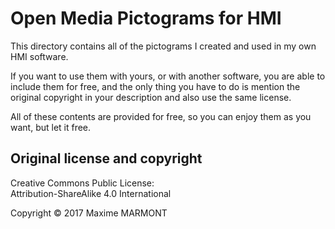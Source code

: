 # Open Media Pictograms for HMI

This directory contains all of the pictograms I created and used in my own HMI software.  
  
If you want to use them with yours, or with another software, you are able to include them for free, and the only thing you have to do is mention the original copyright in your description and also use the same license.  
  
All of these contents are provided for free, so you can enjoy them as you want, but let it free.  
  
## Original license and copyright
Creative Commons Public License:  
Attribution-ShareAlike 4.0 International  
  
Copyright © 2017 Maxime MARMONT   
